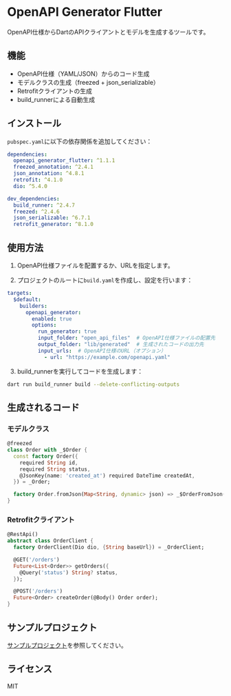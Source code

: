# OpenAPI Generator Flutter

OpenAPI仕様からDartのAPIクライアントとモデルを生成するツールです。

## 機能

- OpenAPI仕様（YAML/JSON）からのコード生成
- モデルクラスの生成（freezed + json_serializable）
- Retrofitクライアントの生成
- build_runnerによる自動生成

## インストール

`pubspec.yaml`に以下の依存関係を追加してください：

```yaml
dependencies:
  openapi_generator_flutter: ^1.1.1
  freezed_annotation: ^2.4.1
  json_annotation: ^4.8.1
  retrofit: ^4.1.0
  dio: ^5.4.0

dev_dependencies:
  build_runner: ^2.4.7
  freezed: ^2.4.6
  json_serializable: ^6.7.1
  retrofit_generator: ^8.1.0
```

## 使用方法

1. OpenAPI仕様ファイルを配置するか、URLを指定します。

2. プロジェクトのルートに`build.yaml`を作成し、設定を行います：

```yaml
targets:
  $default:
    builders:
      openapi_generator:
        enabled: true
        options:
          run_generator: true
          input_folder: "open_api_files"  # OpenAPI仕様ファイルの配置先
          output_folder: "lib/generated"  # 生成されたコードの出力先
          input_urls:  # OpenAPI仕様のURL（オプション）
            - url: "https://example.com/openapi.yaml"
```

3. build_runnerを実行してコードを生成します：

```bash
dart run build_runner build --delete-conflicting-outputs
```

## 生成されるコード

### モデルクラス

```dart
@freezed
class Order with _$Order {
  const factory Order({
    required String id,
    required String status,
    @JsonKey(name: 'created_at') required DateTime createdAt,
  }) = _Order;

  factory Order.fromJson(Map<String, dynamic> json) => _$OrderFromJson(json);
}
```

### Retrofitクライアント

```dart
@RestApi()
abstract class OrderClient {
  factory OrderClient(Dio dio, {String baseUrl}) = _OrderClient;

  @GET('/orders')
  Future<List<Order>> getOrders({
    @Query('status') String? status,
  });

  @POST('/orders')
  Future<Order> createOrder(@Body() Order order);
}
```

## サンプルプロジェクト

[サンプルプロジェクト](example)を参照してください。

## ライセンス

MIT
